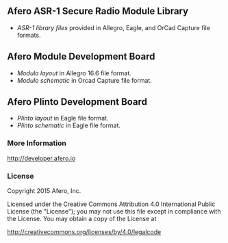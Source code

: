 ## Afero ASR-1 Secure Radio Module Library ##

- *ASR-1 library files* provided in Allegro, Eagle, and OrCad Capture file formats.

## Afero Module Development Board ##

- *Modulo layout* in Allegro 16.6 file format.
- *Modulo schematic* in Orcad Capture file format.

## Afero Plinto Development Board ##

- *Plinto layout* in Eagle file format.
- *Plinto schematic* in Eagle file format.

### More Information ###

<http://developer.afero.io>

### License ###

Copyright 2015 Afero, Inc.

Licensed under the Creative Commons Attribution 4.0 International Public 
License (the "License"); you may not use this file except in compliance 
with the License. You may obtain a copy of the License at

<http://creativecommons.org/licenses/by/4.0/legalcode>
